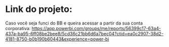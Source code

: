 # Link do projeto:

Caso você seja funci do BB e queira acessar a partir da sua conta corporativa: https://app.powerbi.com/groups/me/reports/56399c17-63a4-437a-ba95-6ff08be2bee8/5cd36c21bb6d6a7bec04?ctid=ea0c2907-38d2-4181-8750-b0b190b60443&experience=power-bi
